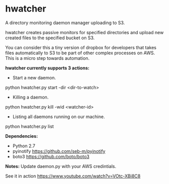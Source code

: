 # hwatcher
A directory monitoring daemon manager uploading to S3.

hwatcher creates passive monitors for specified directories and upload new created files to the specified bucket on S3.

You can consider this a tiny version of dropbox for developers that takes files automatically to S3 to be part of other complex processes on AWS. This is a micro step towards automation.


<b>hwatcher currently supports 3 actions:</b>

- Start a new daemon.

python hwatcher.py start -dir \<dir-to-watch\>

- Killing a daemon.

python hwatcher.py kill -wid \<watcher-id\>

- Listing all daemons running on our machine.

python hwatcher.py list


<b>Dependencies:</b>
- Python 2.7
- pyinotify https://github.com/seb-m/pyinotify
- boto3 https://github.com/boto/boto3

<b>Notes:</b>
Update daemon.py with your AWS credintials.

See it in action
https://www.youtube.com/watch?v=VOtc-XBi8C8
